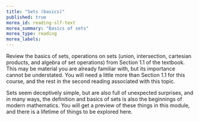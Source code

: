 ```yaml
---
title: "Sets (basics)"
published: true
morea_id: reading-slf-text
morea_summary: "Basics of sets"
morea_type: reading
morea_labels:
---
```


Review the basics of sets, operations on sets (union, intersection,
cartesian products, and algebra of set operations) from Section 1.1 of
the textbook. This may be material you are already familiar with, but
its importance cannot be understated. You will need a little more than 
Section 1.1 for this course, and the rest in the second reading associated
with this topic.

Sets seem deceptively simple, but are also full of unexpected
surprises, and in many ways, the definition and basics of sets is also
the beginnings of modern mathematics. You will get a preview of these
things in this module, and there is a lifetime of things to be explored here.

